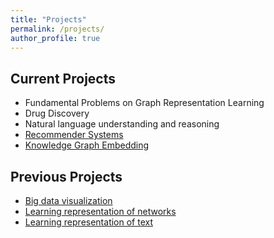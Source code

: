 ```yaml
---
title: "Projects"
permalink: /projects/
author_profile: true
---
```

Current Projects
---
* Fundamental Problems on Graph Representation Learning
* Drug Discovery
* Natural language understanding and reasoning
* [Recommender Systems](https://github.com/DeepGraphLearning/RecommenderSystems)
* [Knowledge Graph Embedding](https://github.com/DeepGraphLearning/KnowledgeGraphEmbedding)

Previous Projects
---
* [Big data visualization](../selected_projects/visualization)
* [Learning representation of networks](/selected_projects/network_representation)
* [Learning representation of text](/selected_projects/text_representation)
